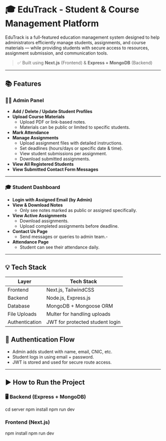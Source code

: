 # 🎓 EduTrack - Student & Course Management Platform

EduTrack is a full-featured education management system designed to help administrators efficiently manage students, assignments, and course materials — while providing students with secure access to resources, assignment submission, and communication tools.

> ✅ Built using **Next.js** (Frontend) & **Express + MongoDB** (Backend)

---

## 📚 Features

### 👨‍🏫 Admin Panel
- **Add / Delete / Update Student Profiles**
- **Upload Course Materials**
  - Upload PDF or link-based notes.
  - Materials can be public or limited to specific students.
- **Mark Attendance**
- **Manage Assignments**
  - Upload assignment files with detailed instructions.
  - Set deadlines (hours/days or specific date & time).
  - View student submissions per assignment.
  - Download submitted assignments.
- **View All Registered Students**
- **View Submitted Contact Form Messages**

---

### 🎓 Student Dashboard
- **Login with Assigned Email (by Admin)**
- **View & Download Notes**
  - Only see notes marked as public or assigned specifically.
- **View Active Assignments**
  - Download assignments.
  - Upload completed assignments before deadline.
- **Contact Us Page**
  - Send messages or queries to admin team.-
- **Attendance Page**
  - Student can see their attendance daily.


---

## 💡 Tech Stack

| Layer         | Tech Stack                          |
|---------------|-------------------------------------|
| Frontend      | Next.js, TailwindCSS        |
| Backend       | Node.js, Express.js                 |
| Database      | MongoDB + Mongoose ORM              |
| File Uploads  | Multer for handling uploads         |
| Authentication| JWT for protected student login     |



## 🔐 Authentication Flow
- Admin adds student with name, email, CNIC, etc.
- Student logs in using email + password.
- JWT is stored and used for secure route access.

---

## ▶️ How to Run the Project

### 🖥 Backend (Express + MongoDB)

cd server
npm install
npm run dev

### Frontend (Next.js)

npm install
npm run dev



